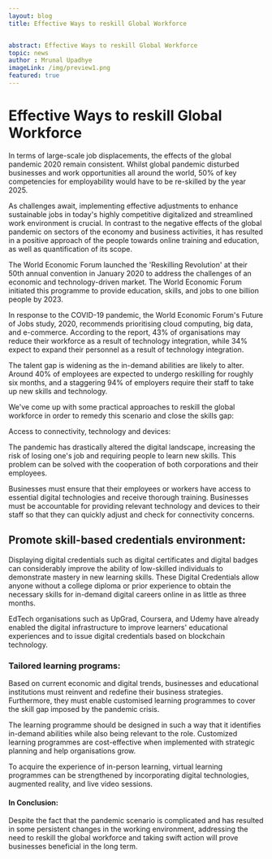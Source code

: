 ```yaml
---
layout: blog
title: Effective Ways to reskill Global Workforce 


abstract: Effective Ways to reskill Global Workforce 
topic: news
author : Mrunal Upadhye
imageLink: /img/preview1.png
featured: true
---
```


# Effective Ways to reskill Global Workforce
In terms of large-scale job displacements, the effects of the global pandemic 2020 remain consistent. Whilst global pandemic disturbed businesses and work opportunities all around the world, 50% of key competencies for employability would have to be re-skilled by the year 2025.

As challenges await, implementing effective adjustments to enhance sustainable jobs in today's highly competitive digitalized and streamlined work environment is crucial. In contrast to the negative effects of the global pandemic on sectors of the economy and business activities, it has resulted in a positive approach of the people towards online training and education, as well as quantification of its scope.

The World Economic Forum launched the 'Reskilling Revolution' at their 50th annual convention in January 2020 to address the challenges of an economic and technology-driven market. The World Economic Forum initiated this programme to provide education, skills, and jobs to one billion people by 2023.

In response to the COVID-19 pandemic, the World Economic Forum's Future of Jobs study, 2020, recommends prioritising cloud computing, big data, and e-commerce. According to the report, 43% of organisations may reduce their workforce as a result of technology integration, while 34% expect to expand their personnel as a result of technology integration.

The talent gap is widening as the in-demand abilities are likely to alter. Around 40% of employees are expected to undergo reskilling for roughly six months, and a staggering 94% of employers require their staff to take up new skills and technology.

We've come up with some practical approaches to reskill the global workforce in order to remedy this scenario and close the skills gap:

Access to connectivity, technology and devices:

The pandemic has drastically altered the digital landscape, increasing the risk of losing one's job and requiring people to learn new skills. This problem can be solved with the cooperation of both corporations and their employees.

Businesses must ensure that their employees or workers have access to essential digital technologies and receive thorough training. Businesses must be accountable for providing relevant technology and devices to their staff so that they can quickly adjust and check for connectivity concerns.

## Promote skill-based credentials environment:

Displaying digital credentials such as digital certificates and digital badges can considerably improve the ability of low-skilled individuals to demonstrate mastery in new learning skills. These Digital Credentials allow anyone without a college diploma or prior experience to obtain the necessary skills for in-demand digital careers online in as little as three months.

EdTech organisations such as UpGrad, Coursera, and Udemy have already enabled the digital infrastructure to improve learners' educational experiences and to issue digital credentials based on blockchain technology.

### Tailored learning programs:

Based on current economic and digital trends, businesses and educational institutions must reinvent and redefine their business strategies. Furthermore, they must enable customised learning programmes to cover the skill gap imposed by the pandemic crisis.

The learning programme should be designed in such a way that it identifies in-demand abilities while also being relevant to the role. Customized learning programmes are cost-effective when implemented with strategic planning and help organisations grow.

To acquire the experience of in-person learning, virtual learning programmes can be strengthened by incorporating digital technologies, augmented reality, and live video sessions.

#### In Conclusion:

Despite the fact that the pandemic scenario is complicated and has resulted in some persistent changes in the working environment, addressing the need to reskill the global workforce and taking swift action will prove businesses beneficial in the long term.



